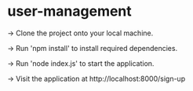 # user-management

-> Clone the project onto your local machine.

-> Run 'npm install' to install required dependencies.

-> Run 'node index.js' to start the application.

-> Visit the application at http://localhost:8000/sign-up
